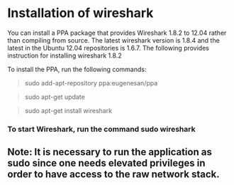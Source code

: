 # Installation of wireshark	

You can install a PPA package that provides Wireshark 1.8.2 to 12.04 rather than compiling from source. The latest wireshark version is 1.8.4 and the latest in the Ubuntu 12.04 repositories is 1.6.7. The following provides instruction for installing wireshark 1.8.2

To install the PPA, run the following commands:

> sudo add-apt-repository ppa:eugenesan/ppa

> sudo apt-get update

> sudo apt-get install wireshark

### To start Wireshark, run the command sudo wireshark

## Note: It is necessary to run the application as sudo since one needs elevated privileges in order to have access to the raw network stack.
